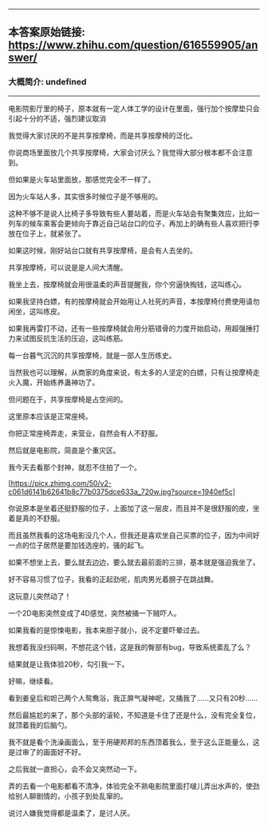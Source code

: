 ----------------------------------------
## 本答案原始链接: https://www.zhihu.com/question/616559905/answer/
### 大概简介: undefined
----------------------------------------
电影院影厅里的椅子，原本就有一定人体工学的设计在里面，强行加个按摩垫只会引起十分的不适，强烈建议取消

我觉得大家讨厌的不是共享按摩椅，而是共享按摩椅的泛化。

你说商场里面放几个共享按摩椅，大家会讨厌么？我觉得大部分根本都不会注意到。

但如果是火车站里面放，那感觉完全不一样了。

因为火车站人多，其实很多时候位子是不够用的。

这种不够不是说人比椅子多导致有些人要站着，而是火车站会有聚集效应，比如一列车的候车乘客会更倾向于靠近自己站台口的位子，再加上的确有些人喜欢把行李放在位子上，就紧张了。

如果这时候，刚好站台口就有共享按摩椅，是会有人去坐的。

共享按摩椅，可以说是是人间大清醒。

我坐上去，按摩椅就会用很温柔的声音提醒我，你个穷逼快掏钱，这叫练心。

如果我坚持白嫖，有的按摩椅就会开始用让人社死的声音，本按摩椅付费使用请勿闲坐，这叫练皮。

如果我再雷打不动，还有一些按摩椅就会用分筋错骨的力度开始启动，用超强捶打力来试图反抗生活的压迫，这叫练筋。

每一台暮气沉沉的共享按摩椅，就是一部人生历练史。

当然我也可以理解，从商家的角度来说，有太多的人坚定的白嫖，只有让按摩椅走火入魔，开始练养蛊神功了。

但问题在于，共享按摩椅是占空间的。

这里原本应该是正常座椅。

你把正常座椅弄走，来营业，自然会有人不舒服。

然后就是电影院，简直是个重灾区。

我今天去看那个封神，就忍不住拍了一个。

[https://picx.zhimg.com/50/v2-c061d6141b62641b8c77b0375dce633a_720w.jpg?source=1940ef5c]

你说原本是坐着还挺舒服的位子，上面加了这一层皮，而且并不是很舒服的皮，坐着是真的不舒服。

而且虽然我看的这场电影没几个人，但我还是喜欢坐自己买票的位子，因为中间好一点的位子居然是要加钱选座的，骚的起飞。

如果不想坐上去，要么就去边边，要么就去最前面的三排，基本就是强迫我坐了。

好不容易习惯了位子，我看的正起劲呢，肌肉男光着膀子在跳战舞。

这玩意儿突然动了！

一个2D电影突然变成了4D感觉，突然被捅一下贼吓人。

如果我看的是惊悚电影，我本来胆子就小，说不定要吓晕过去。

我想着我没扫码啊，不想花这个钱，这是我的臀部有bug，导致系统紊乱了么？

结果就是让我体验20秒，勾引我一下。

好嘛，继续看。

看到姜皇后和妲己两个人鸳鸯浴，我正屏气凝神呢，又捅我了……又只有20秒……

然后最尴尬的来了，那个头部的滚轮，不知道是卡住了还是什么，没有完全复位，就顶着我的后脑勺。

我不就是看个洗澡画面么，至于用硬邦邦的东西顶着我么，至于这么正能量么，这是过审了的画面好不好。

之后我就一直担心，会不会又突然动一下。

弄的去看一个电影都看不清净，体验完全不熟电影院里面打啵儿弄出水声的，使劲给别人聊剧情的，小孩子到处乱窜的。

说讨人嫌我觉得都是温柔了，是讨人厌。





